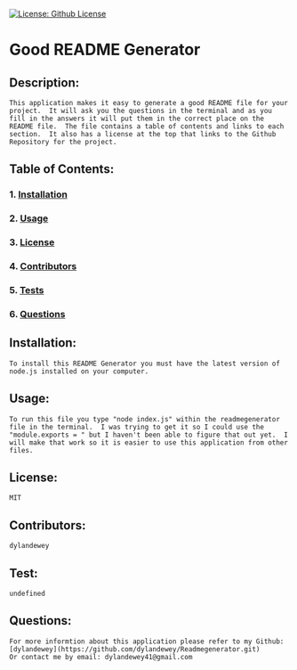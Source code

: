 
[![License: Github License](https://img.shields.io/badge/License-MIT-brightgreen.svg)](https://github.com/dylandewey/Readmegenerator.git)

# Good README Generator
    
## Description:
    This application makes it easy to generate a good README file for your project.  It will ask you the questions in the terminal and as you fill in the answers it will put them in the correct place on the README file.  The file contains a table of contents and links to each section.  It also has a license at the top that links to the Github Repository for the project.  
    
## Table of Contents:
### 1. [Installation](#Installation)
### 2. [Usage](#Usage)
### 3. [License](#License)
### 4. [Contributors](#Contributors)
### 5. [Tests](#Tests)
### 6. [Questions](#Questions)
    
## Installation:
    To install this README Generator you must have the latest version of node.js installed on your computer.
    
## Usage:
    To run this file you type "node index.js" within the readmegenerator file in the terminal.  I was trying to get it so I could use the "module.exports = " but I haven't been able to figure that out yet.  I will make that work so it is easier to use this application from other files.  
    
## License:
    MIT
    
## Contributors:
    dylandewey
    
## Test:
    undefined
    
## Questions:
    For more informtion about this application please refer to my Github: [dylandewey](https://github.com/dylandewey/Readmegenerator.git)
    Or contact me by email: dylandewey41@gmail.com